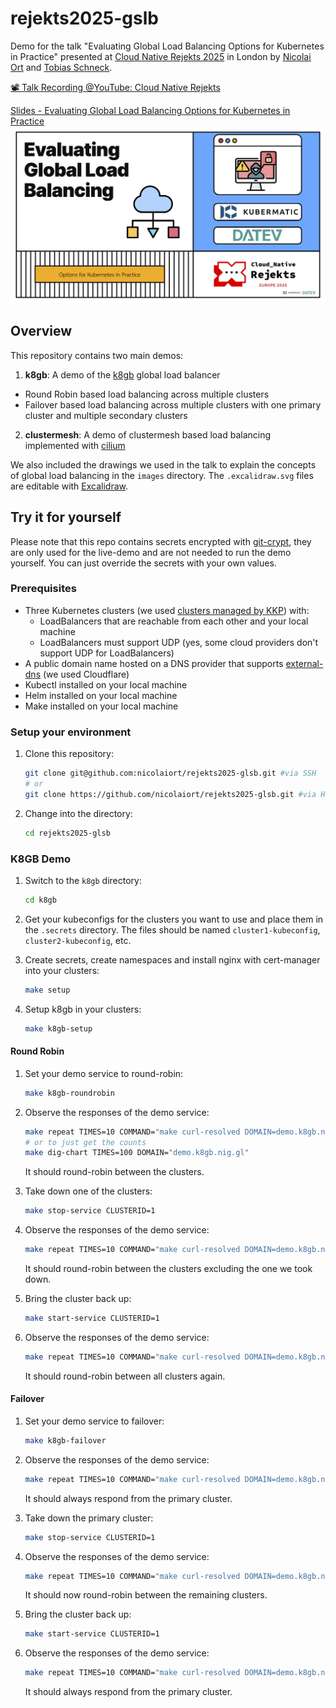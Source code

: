 # rejekts2025-gslb

Demo for the talk "Evaluating Global Load Balancing Options for Kubernetes in Practice" presented at [Cloud Native Rejekts 2025](https://cfp.cloud-native.rejekts.io/cloud-native-rejekts-europe-london-2025/talk/UFZNVH/) in London by [Nicolai Ort](https://github.com/nicolaiort) and [Tobias Schneck](https://github.com/toschneck).

[📽️ Talk Recording @YouTube: 
Cloud Native Rejekts](https://www.youtube.com/watch?v=RBMRU8rtxfI)

[Slides - Evaluating Global Load Balancing Options for Kubernetes in Practice](https://www.slideshare.net/slideshow/evaluating-global-load-balancing-options-for-kubernetes-in-practice-kubermatic-datev/277640385)
[![slides-p0](./images/slides-p0.png)](https://www.slideshare.net/slideshow/evaluating-global-load-balancing-options-for-kubernetes-in-practice-kubermatic-datev/277640385)


## Overview

This repository contains two main demos:

1. **k8gb**: A demo of the [k8gb](https://k8gb.io/) global load balancer
  - Round Robin based load balancing across multiple clusters
  - Failover based load balancing across multiple clusters with one primary cluster and multiple secondary clusters
2. **clustermesh**: A demo of clustermesh based load balancing implemented with [cilium](https://cilium.io/)

We also included the drawings we used in the talk to explain the concepts of global load balancing in the `images` directory. The `.excalidraw.svg` files are editable with [Excalidraw](https://excalidraw.com/).

## Try it for yourself

Please note that this repo contains secrets encrypted with [git-crypt](https://github.com/AGWA/git-crypt), they are only used for the live-demo and are not needed to run the demo yourself.
You can just override the secrets with your own values.

### Prerequisites

- Three Kubernetes clusters (we used [clusters managed by KKP](https://kubermatic.com/products/kubermatic-kubernetes-platform/)) with:
  - LoadBalancers that are reachable from each other and your local machine
  - LoadBalancers must support UDP (yes, some cloud providers don't support UDP for LoadBalancers)
- A public domain name hosted on a DNS provider that supports [external-dns](https://github.com/kubernetes-sigs/external-dns) (we used Cloudflare)
- Kubectl installed on your local machine
- Helm installed on your local machine
- Make installed on your local machine

### Setup your environment

1. Clone this repository:

   ```bash
   git clone git@github.com:nicolaiort/rejekts2025-glsb.git #via SSH
   # or
   git clone https://github.com/nicolaiort/rejekts2025-glsb.git #via HTTPS
   ```

2. Change into the directory:

   ```bash
   cd rejekts2025-glsb
   ```

### K8GB Demo

1. Switch to the `k8gb` directory:

   ```bash
   cd k8gb
   ```

2. Get your kubeconfigs for the clusters you want to use and place them in the `.secrets` directory.
   The files should be named `cluster1-kubeconfig`, `cluster2-kubeconfig`, etc.

3. Create secrets, create namespaces and install nginx with cert-manager into your clusters:

   ```bash
   make setup
   ```

4. Setup k8gb in your clusters:

   ```bash
   make k8gb-setup
   ```

#### Round Robin

1. Set your demo service to round-robin:

   ```bash
   make k8gb-roundrobin
   ```

2. Observe the responses of the demo service:

   ```bash
   make repeat TIMES=10 COMMAND="make curl-resolved DOMAIN=demo.k8gb.nig.gl"
   # or to just get the counts
   make dig-chart TIMES=100 DOMAIN="demo.k8gb.nig.gl"
   ```

   It should round-robin between the clusters.

3. Take down one of the clusters:

   ```bash
   make stop-service CLUSTERID=1
   ```

4. Observe the responses of the demo service:

   ```bash
   make repeat TIMES=10 COMMAND="make curl-resolved DOMAIN=demo.k8gb.nig.gl"
   ```

   It should round-robin between the clusters excluding the one we took down.

5. Bring the cluster back up:

   ```bash
   make start-service CLUSTERID=1
   ```

6. Observe the responses of the demo service:

   ```bash
   make repeat TIMES=10 COMMAND="make curl-resolved DOMAIN=demo.k8gb.nig.gl"
   ```

   It should round-robin between all clusters again.

#### Failover

1. Set your demo service to failover:

   ```bash
   make k8gb-failover
   ```

2. Observe the responses of the demo service:

   ```bash
   make repeat TIMES=10 COMMAND="make curl-resolved DOMAIN=demo.k8gb.nig.gl"
   ```

   It should always respond from the primary cluster.

3. Take down the primary cluster:

   ```bash
   make stop-service CLUSTERID=1
   ```

4. Observe the responses of the demo service:

   ```bash
   make repeat TIMES=10 COMMAND="make curl-resolved DOMAIN=demo.k8gb.nig.gl"
   ```

   It should now round-robin between the remaining clusters.

5. Bring the cluster back up:

   ```bash
   make start-service CLUSTERID=1
   ```

6. Observe the responses of the demo service:

   ```bash
   make repeat TIMES=10 COMMAND="make curl-resolved DOMAIN=demo.k8gb.nig.gl"
   ```

   It should always respond from the primary cluster.
